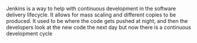 Jenkins is a way to help with continuous development in the software delivery lifecycle. It allows for mass scaling and different copies to be produced. It used to be where the code gets pushed at night, and then the developers look at the new code the next day but now there is a continuous development cycle